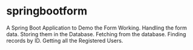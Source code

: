 # springbootform
A Spring Boot Application to Demo the Form Working. Handling the form data. Storing them in the Database. Fetching from the database. Finding records by ID. Getting all the Registered Users.
